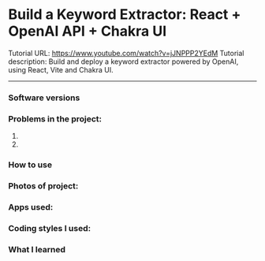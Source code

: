 # Build a Keyword Extractor: React + OpenAI API + Chakra UI
Tutorial URL: https://www.youtube.com/watch?v=jJNPPP2YEdM
Tutorial description: Build and deploy a keyword extractor powered by OpenAI, using React, Vite and Chakra UI.

___________

### Software versions

### Problems in the project:
1.
2.

### How to use

### Photos of project:

### Apps used:

### Coding styles I used:

### What I learned